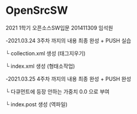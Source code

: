 # OpenSrcSW
2021 1학기 오픈소스SW입문 201411309 임석원

-2021.03.24 3주차 까지의 내용 최종 완성 + PUSH 실습

 └ collection.xml 생성 (태그지우기)
 
 └ index.xml 생성 (형태소작업)

-2021.03.25 4주차 까지의 내용 최종 완성 + PUSH 완성

 └ 다큐먼트에 등장 안하는 가중치 0.0 으로 부여
 
 └ index.post 생성 (역파일)
